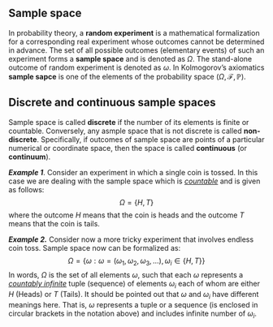 ## Sample space

In probability theory, a **random experiment** is a mathematical formalization for a corresponding real experiment whose outcomes cannot be determined in advance. The set of all possible outcomes (elementary events) of such an experiment forms a **sample space** and is denoted as $\Omega$. The stand-alone outcome of random experiment is denoted as $\omega$. In Kolmogorov’s axiomatics **sample sapce** is one of the elements of the probability space $(\Omega, \mathcal{F}, \mathbb{P})$. 


## Discrete and continuous sample spaces
Sample space is called **discrete** if the number of its elements is finite or countable. Conversely, any asmple space that is not discrete is called **non-discrete**. Specifically, if outcomes of sample space are points of a particular numerical or coordinate space, then the space is called **continuous** (or **continuum**).

***Example 1***. Consider an experiment in which a single coin is tossed. In this case we are dealing with the sample space which is <ins>*countable*</ins> and is given as follows: $$\Omega=\{H,T\}$$ where the outcome $H$ means that the coin is heads and the outcome $T$ means that the coin is tails.

***Example 2.*** Consider now a more tricky experiment that involves endless coin toss. Sample space now can be formalized as: $$\Omega=\{\omega:\omega=(\omega_1,\omega_2,\omega_3,...),\omega_i\in \{H,T\}\}$$ In words, $\Omega$ is the set of all elements $\omega$, such that each $\omega$ represents a <ins>*countably infinite*</ins> tuple (sequence) of elements $\omega_i$ each of whom are either $H$ (Heads) or $T$ (Tails). It should be pointed out that $\omega$ and $\omega_i$ have different meanings here. That is, $\omega$ represents a tuple or a sequence (is enclosed in circular brackets in the notation above) and includes infinite number of $\omega_i$.







<!---
## Power set
$$\Omega=\{\text{⚀,⚁,⚂,⚃,⚄,⚅}\}$$
The number of elements of a finite set is a natural number (possibly zero) and is called the cardinality (or the cardinal number) of the set.
--->

